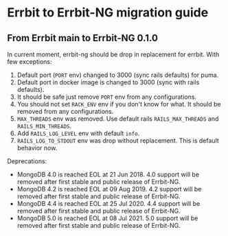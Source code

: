 # Errbit to Errbit-NG migration guide

## From Errbit main to Errbit-NG 0.1.0

In current moment, errbit-ng should be drop in replacement for errbit.
With few exceptions:

1. Default port (`PORT` env) changed to 3000 (sync rails defaults) for puma.
2. Default port in docker image is changed to 3000 (sync with rails defaults).
3. It should be safe just remove `PORT` env from any configurations.
4. You should not set `RACK_ENV` env if you don't know for what. It should be removed from any configurations.
5. `MAX_THREADS` env was removed. Use default rails `RAILS_MAX_THREADS` and `RAILS_MIN_THREADS`.
6. Add `RAILS_LOG_LEVEL` env with default `info`.
7. `RAILS_LOG_TO_STDOUT` env was drop without replacement. This is default behavior now.

Deprecations:

* MongoDB 4.0 is reached EOL at 21 Jun 2018. 4.0 support will be removed after first stable and public release of Errbit-NG.
* MongoDB 4.2 is reached EOL at 09 Aug 2019. 4.2 support will be removed after first stable and public release of Errbit-NG.
* MongoDB 4.4 is reached EOL at 25 Jul 2020. 4.4 support will be removed after first stable and public release of Errbit-NG.
* MongoDB 5.0 is reached EOL at 08 Jul 2021. 5.0 support will be removed after first stable and public release of Errbit-NG.
